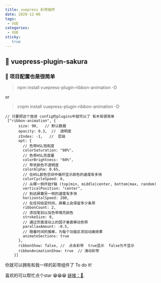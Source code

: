 ```yaml
---
title: vuepress 彩带插件
date: 2020-12-06
tags:
 - VUE
categories: 
 - VUE
sticky: 
   true
---
```


## 💌 vuepress-plugin-sakura

### 📎 项目配置也是很简单
> npm install vuepress-plugin-ribbon-animation -D

or

>cnpm install vuepress-plugin-ribbon-animation -D


```vue
// 只要把这个放进 config的plugins中就可以了 有木有很简单
 ["ribbon-animation", {
      size: 90,   // 默认数据
      opacity: 0.3,  //  透明度
      zIndex: -1,   //  层级
      opt: {
        // 色带HSL饱和度
        colorSaturation: "80%",
        // 色带HSL亮度量
        colorBrightness: "60%",
        // 带状颜色不透明度
        colorAlpha: 0.65,
        // 在HSL颜色空间中循环显示颜色的速度有多快
        colorCycleSpeed: 6,
        // 从哪一侧开始Y轴 (top|min, middle|center, bottom|max, random)
        verticalPosition: "center",
        // 到达屏幕另一侧的速度有多快
        horizontalSpeed: 200,
        // 在任何给定时间，屏幕上会保留多少条带
        ribbonCount: 2,
        // 添加笔划以及色带填充颜色
        strokeSize: 0,
        // 通过页面滚动上的因子垂直移动色带
        parallaxAmount: -0.5,
        // 随着时间的推移，为每个功能区添加动画效果
        animateSections: true
      },
      ribbonShow: false, //  点击彩带  true显示  false为不显示
      ribbonAnimationShow: true  // 滑动彩带
    }]
```
你就可以拥有和我一样的彩带组件了 To do it!

喜欢的可以帮忙点个star 😁😁😁  [链接：🚀](https://github.com/JabinPeng/vuepress-plugin-ribbon-animation).
